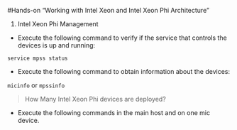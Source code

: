 #Hands-on “Working with Intel Xeon and Intel Xeon Phi Architecture”

1. Intel Xeon Phi Management

 * Execute the following command to verify if the service that controls the devices is up and running:

 `service mpss status`

 * Execute the following command to obtain information about the devices:

 `micinfo` or `mpssinfo`

 > How Many Intel Xeon Phi devices are deployed?

 * Execute the following commands in the main host and on one mic device. 

